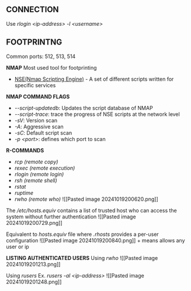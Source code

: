 
## CONNECTION
Use *rlogin \<ip-address\> -l \<username\>*


## FOOTPRINTNG
Common ports:  512, 513, 514

**NMAP**
Most used tool for footprinting
- [NSE(Nmap Scripting Engine)](https://nmap.org/book/nse.html) - A set of different scripts written for specific services

**NMAP COMMAND FLAGS**
- *--script-updatedb*: Updates the script database of NMAP
- *--script-trace*: trace the progress of NSE scripts at the network level
- *-sV*: Version scan
- *-A*: Aggressive scan
- *-sC*: Default script scan
- *-p \<port\>*:  defines which port to scan

**R-COMMANDS**
- *rcp (remote copy)*
- *rexec (remote execution)*
- *rlogin (remote login)*
- *rsh (remote shell)*
- *rstat*
- *ruptime*
- *rwho (remote who)*
![[Pasted image 20241019200620.png]]

The */etc/hosts.equiv* contains a list of trusted host who can access the system without further authentication
![[Pasted image 20241019200729.png]]

Equivalent to *hosts.equiv* file where *.rhosts* provides a per-user configuration
![[Pasted image 20241019200840.png]]
\+ means allows any user or ip

**LISTING AUTHENTICATED USERS**
Using *rwho*
![[Pasted image 20241019201213.png]]

Using *rusers*
Ex.
*rusers -al \<ip-address\>*
![[Pasted image 20241019201248.png]]